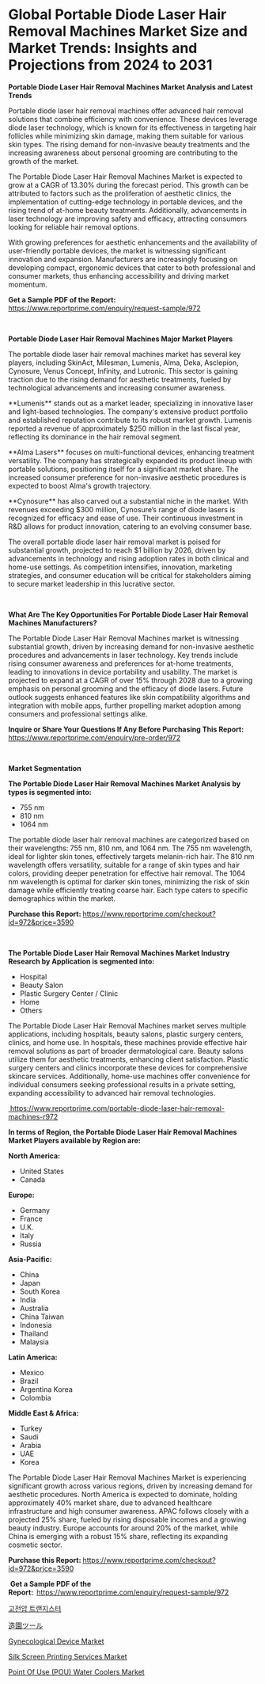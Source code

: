 <p><h1>Global Portable Diode Laser Hair Removal Machines Market Size and Market Trends: Insights and Projections from 2024 to 2031</h1></p><p><strong>Portable Diode Laser Hair Removal Machines Market Analysis and Latest Trends</strong></p>
<p><p>Portable diode laser hair removal machines offer advanced hair removal solutions that combine efficiency with convenience. These devices leverage diode laser technology, which is known for its effectiveness in targeting hair follicles while minimizing skin damage, making them suitable for various skin types. The rising demand for non-invasive beauty treatments and the increasing awareness about personal grooming are contributing to the growth of the market.</p><p>The Portable Diode Laser Hair Removal Machines Market is expected to grow at a CAGR of 13.30% during the forecast period. This growth can be attributed to factors such as the proliferation of aesthetic clinics, the implementation of cutting-edge technology in portable devices, and the rising trend of at-home beauty treatments. Additionally, advancements in laser technology are improving safety and efficacy, attracting consumers looking for reliable hair removal options. </p><p>With growing preferences for aesthetic enhancements and the availability of user-friendly portable devices, the market is witnessing significant innovation and expansion. Manufacturers are increasingly focusing on developing compact, ergonomic devices that cater to both professional and consumer markets, thus enhancing accessibility and driving market momentum.</p></p>
<p><strong>Get a Sample PDF of the Report:&nbsp;</strong> <a href="https://www.reportprime.com/enquiry/request-sample/972">https://www.reportprime.com/enquiry/request-sample/972</a></p>
<p>&nbsp;</p>
<p><strong>Portable Diode Laser Hair Removal Machines Major Market Players</strong></p>
<p><p>The portable diode laser hair removal machines market has several key players, including SkinAct, Milesman, Lumenis, Alma, Deka, Asclepion, Cynosure, Venus Concept, Infinity, and Lutronic. This sector is gaining traction due to the rising demand for aesthetic treatments, fueled by technological advancements and increasing consumer awareness.</p><p>**Lumenis** stands out as a market leader, specializing in innovative laser and light-based technologies. The company's extensive product portfolio and established reputation contribute to its robust market growth. Lumenis reported a revenue of approximately $250 million in the last fiscal year, reflecting its dominance in the hair removal segment.</p><p>**Alma Lasers** focuses on multi-functional devices, enhancing treatment versatility. The company has strategically expanded its product lineup with portable solutions, positioning itself for a significant market share. The increased consumer preference for non-invasive aesthetic procedures is expected to boost Alma's growth trajectory.</p><p>**Cynosure** has also carved out a substantial niche in the market. With revenues exceeding $300 million, Cynosure’s range of diode lasers is recognized for efficacy and ease of use. Their continuous investment in R&D allows for product innovation, catering to an evolving consumer base.</p><p>The overall portable diode laser hair removal market is poised for substantial growth, projected to reach $1 billion by 2026, driven by advancements in technology and rising adoption rates in both clinical and home-use settings. As competition intensifies, innovation, marketing strategies, and consumer education will be critical for stakeholders aiming to secure market leadership in this lucrative sector.</p></p>
<p>&nbsp;</p>
<p><strong>What Are The Key Opportunities For Portable Diode Laser Hair Removal Machines Manufacturers?</strong></p>
<p><p>The Portable Diode Laser Hair Removal Machines market is witnessing substantial growth, driven by increasing demand for non-invasive aesthetic procedures and advancements in laser technology. Key trends include rising consumer awareness and preferences for at-home treatments, leading to innovations in device portability and usability. The market is projected to expand at a CAGR of over 15% through 2028 due to a growing emphasis on personal grooming and the efficacy of diode lasers. Future outlook suggests enhanced features like skin compatibility algorithms and integration with mobile apps, further propelling market adoption among consumers and professional settings alike.</p></p>
<p><strong>Inquire or Share Your Questions If Any Before Purchasing This Report:</strong> <a href="https://www.reportprime.com/enquiry/pre-order/972">https://www.reportprime.com/enquiry/pre-order/972</a></p>
<p>&nbsp;</p>
<p><strong>Market Segmentation</strong></p>
<p><strong>The Portable Diode Laser Hair Removal Machines Market Analysis by types is segmented into:</strong></p>
<p><ul><li>755 nm</li><li>810 nm</li><li>1064 nm</li></ul></p>
<p><p>The portable diode laser hair removal machines are categorized based on their wavelengths: 755 nm, 810 nm, and 1064 nm. The 755 nm wavelength, ideal for lighter skin tones, effectively targets melanin-rich hair. The 810 nm wavelength offers versatility, suitable for a range of skin types and hair colors, providing deeper penetration for effective hair removal. The 1064 nm wavelength is optimal for darker skin tones, minimizing the risk of skin damage while efficiently treating coarse hair. Each type caters to specific demographics within the market.</p></p>
<p><strong>Purchase this Report:&nbsp;</strong><a href="https://www.reportprime.com/checkout?id=972&price=3590">https://www.reportprime.com/checkout?id=972&price=3590</a></p>
<p>&nbsp;</p>
<p><strong>The Portable Diode Laser Hair Removal Machines Market Industry Research by Application is segmented into:</strong></p>
<p><ul><li>Hospital</li><li>Beauty Salon</li><li>Plastic Surgery Center / Clinic</li><li>Home</li><li>Others</li></ul></p>
<p><p>The Portable Diode Laser Hair Removal Machines market serves multiple applications, including hospitals, beauty salons, plastic surgery centers, clinics, and home use. In hospitals, these machines provide effective hair removal solutions as part of broader dermatological care. Beauty salons utilize them for aesthetic treatments, enhancing client satisfaction. Plastic surgery centers and clinics incorporate these devices for comprehensive skincare services. Additionally, home-use machines offer convenience for individual consumers seeking professional results in a private setting, expanding accessibility to advanced hair removal technologies.</p></p>
<p><a href="https://www.reportprime.com/portable-diode-laser-hair-removal-machines-r972">&nbsp;https://www.reportprime.com/portable-diode-laser-hair-removal-machines-r972</a></p>
<p><strong>In terms of Region, the Portable Diode Laser Hair Removal Machines Market Players available by Region are:</strong></p>
<p>
    <p> <strong> North America: </strong>
        <ul>
            <li>United States</li>
            <li>Canada</li>
        </ul>
        </p> 
    <p> <strong> Europe: </strong>
        <ul>
            <li>Germany</li>
            <li>France</li>
            <li>U.K.</li>
            <li>Italy</li>
            <li>Russia</li>
        </ul>
        </p> 
    <p> <strong> Asia-Pacific: </strong>
        <ul>
            <li>China</li>
            <li>Japan</li>
            <li>South Korea</li>
            <li>India</li>
            <li>Australia</li>
            <li>China Taiwan</li>
            <li>Indonesia</li>
            <li>Thailand</li>
            <li>Malaysia</li>
        </ul>
        </p> 
    <p> <strong> Latin America: </strong>
        <ul>
            <li>Mexico</li>
            <li>Brazil</li>
            <li>Argentina Korea</li>
            <li>Colombia</li>
        </ul>
        </p> 
    <p> <strong> Middle East & Africa: </strong>
        <ul>
            <li>Turkey</li>
            <li>Saudi</li>
            <li>Arabia</li>
            <li>UAE</li>
            <li>Korea</li>
        </ul>
    </p>
    </p>
<p><p>The Portable Diode Laser Hair Removal Machines Market is experiencing significant growth across various regions, driven by increasing demand for aesthetic procedures. North America is expected to dominate, holding approximately 40% market share, due to advanced healthcare infrastructure and high consumer awareness. APAC follows closely with a projected 25% share, fueled by rising disposable incomes and a growing beauty industry. Europe accounts for around 20% of the market, while China is emerging with a robust 15% share, reflecting its expanding cosmetic sector.</p></p>
<p><strong>Purchase this Report: </strong><a href="https://www.reportprime.com/checkout?id=972&price=3590">https://www.reportprime.com/checkout?id=972&price=3590</a></p>
<p>&nbsp;<strong>Get a Sample PDF of the Report:&nbsp;&nbsp;</strong><a href="https://www.reportprime.com/enquiry/request-sample/972">https://www.reportprime.com/enquiry/request-sample/972</a></p>
<p><strong></strong></p>
<p><p><a href="https://medium.com/@jennaduke56/%EA%B3%A0%EC%A0%84%EC%95%95-%ED%8A%B8%EB%9E%9C%EC%A7%80%EC%8A%A4%ED%84%B0-%EC%8B%9C%EC%9E%A5-%EA%B7%9C%EB%AA%A8-%EC%84%B1%EC%9E%A5-%EB%8F%99%ED%96%A5-%ED%86%B5%EA%B3%84-%EB%B0%8F-%EC%98%88%EC%B8%A1-2024-2031-4607993c46d0">고전압 트랜지스터</a></p><p><a href="https://medium.com/@giygjksk10/%E6%88%90%E9%95%B7%E5%8F%AF%E8%83%BD%E6%80%A7%E3%81%AE%E8%A7%A3%E6%94%BE-2024%E5%B9%B4%E3%81%8B%E3%82%892031%E5%B9%B4%E3%81%BE%E3%81%A7%E3%81%AE%E6%9C%9F%E9%96%93%E3%81%AB%E3%81%8A%E3%81%91%E3%82%8B%E9%80%A0%E5%9C%92%E5%B7%A5%E5%85%B7%E5%B8%82%E5%A0%B4%E3%81%AE%E6%88%A6%E7%95%A5%E7%9A%84%E5%88%86%E6%9E%90%E4%BA%88%E6%B8%AC-30f08bb9df12">造園ツール</a></p><p><a href="https://issuu.com/reportprime-2/docs/gynecological-device-market-size-20_2edbd73ff1335a">Gynecological Device Market</a></p><p><a href="https://medium.com/@nguyenthithuyduong355/silk-screen-printing-services-market-forecasts-market-trends-and-impact-analysis-2024-2031-4a2b4e86ce56">Silk Screen Printing Services Market</a></p><p><a href="https://github.com/mharielmesa/Market-Research-Report-List-4/blob/main/point-of-use-pou-water-coolers-market.md">Point Of Use (POU) Water Coolers Market</a></p></p>